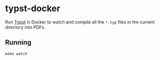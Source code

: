 # typst-docker

Run [Typst](https://github.com/typst/typst) in Docker to watch and compile all the `*.typ` files in the current directory into PDFs.

## Running
```
make watch
```

